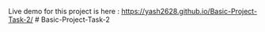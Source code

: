 Live demo for this project is here : https://yash2628.github.io/Basic-Project-Task-2/
#   B a s i c - P r o j e c t - T a s k - 2 
 
 
